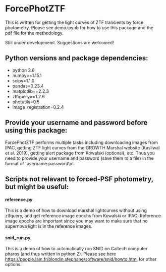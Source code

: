 # ForcePhotZTF
This is written for getting the light curves of ZTF transients by force photometry.
Please see demo.ipynb for how to use this package and the pdf file for the methodology.

Still under developmemt. Suggestions are welcomed!

## Python versions and package dependencies:
- python 3.6
- numpy==1.15.1
- scipy=1.1.0
- pandas=0.23.4
- matplotlib==2.2.3
- ztfquery==1.2.6
- photutils=0.5
- image_registration=0.2.4

## Provide your username and password before using this package:
ForcePhotZTF performs multiple tasks including downloading images from IPAC, getting ZTF light curves from the GROWTH Marshal website (Kasliwal et al. 2019), getting alert package from Kowalski (optional), etc. Thus you need to provide your username and password (save them to a file) in the format of 'username:password\n'.

## Scripts not relavant to forced-PSF photometry, but might be useful:
#### reference.py 

This is a demo of how to download marshal lightcurves without using ztfquery, and get reference image epochs from Kowalski or IPAC. Reference image epochs are important since you may want to make sure that no supernova light is in the reference images.

#### snid_run.py

This is a demo of how to automatically run SNID on Caltech computer pharos (and thus written in python 2). 
Please see here https://people.lam.fr/blondin.stephane/software/snid/howto.html for other options.

